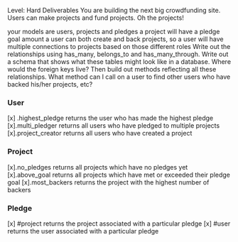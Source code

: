 Level: Hard
Deliverables
You are building the next big crowdfunding site. Users can make projects and fund projects. Oh the projects!

your models are users, projects and pledges
a project will have a pledge goal amount
a user can both create and back projects, so a user will have multiple connections to projects based on those different roles
Write out the relationships using has_many, belongs_to and has_many_through. Write out a schema that shows what these tables might look like in a database. Where would the foreign keys live? Then build out methods reflecting all these relationships. What method can I call on a user to find other users who have backed his/her projects, etc?

### User
[x] .highest_pledge
returns the user who has made the highest pledge
[x].multi_pledger
returns all users who have pledged to multiple projects
[x].project_creator
returns all users who have created a project

### Project
[x].no_pledges
returns all projects which have no pledges yet
[x].above_goal
returns all projects which have met or exceeded their pledge goal
[x].most_backers
returns the project with the highest number of backers

### Pledge
[x] #project
returns the project associated with a particular pledge
[x] #user
returns the user associated with a particular pledge